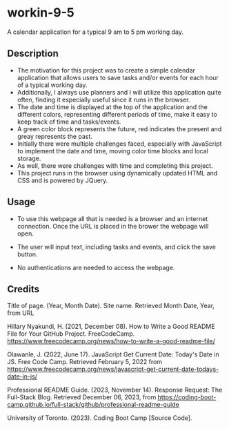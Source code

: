 # workin-9-5
A calendar application for a typical 9 am to 5 pm working day.

## Description
- The motivation for this project was to create a simple calendar application that allows users to save tasks and/or events for each hour of a typical working day. 
- Additionally, I always use planners and I will utilize this application quite often, finding it especially useful since it runs in the browser. 
- The date and time is displayed at the top of the application and the different colors, representing different periods of time, make it easy to keep track of time and tasks/events. 
- A green color block represents the future, red indicates the present and greay represents the past. 
- Initially there were multiple challenges faced, especially with JavaScript to implement the date and time, moving color time blocks and local storage. 
- As well, there were challenges with time and completing this project.
- This project runs in the browser using dynamically updated HTML and CSS and is powered by JQuery. 

## Usage
- To use this webpage all that is needed is a browser and an internet connection. Once the URL is placed in the brower the webpage will open.
- The user will input text, including tasks and events, and click the save button. 

- No authentications are needed to access the webpage.

## Credits

Title of page. (Year, Month Date). Site name. Retrieved Month Date, Year, from URL


Hillary Nyakundi, H. (2021, December 08). How to Write a Good README File for Your GitHub Project. FreeCodeCamp. https://www.freecodecamp.org/news/how-to-write-a-good-readme-file/

Olawanle, J. (2022, June 17). JavaScript Get Current Date: Today's Date in JS. Free Code Camp. Retrieved February 5, 2022 from https://www.freecodecamp.org/news/javascript-get-current-date-todays-date-in-js/

Professional README Guide. (2023, November 14). Response Request: The Full-Stack Blog. Retrieved December 06, 2023, from https://coding-boot-camp.github.io/full-stack/github/professional-readme-guide

University of Toronto. (2023). Coding Boot Camp [Source Code].